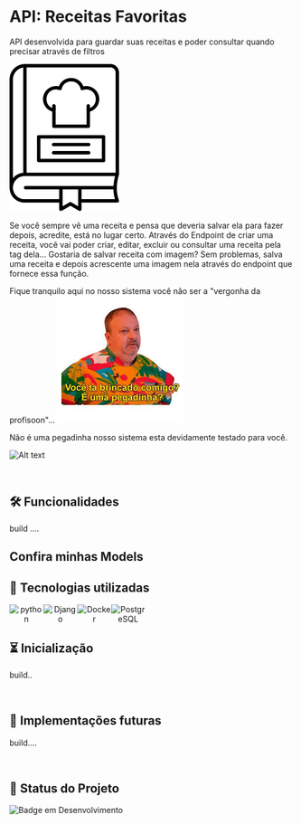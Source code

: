 
# API: Receitas Favoritas

API desenvolvida para guardar suas receitas e poder consultar quando precisar através de filtros

![Alt text](receitas.png)

Se você sempre vê uma receita e pensa que deveria salvar ela para fazer depois,
acredite, está no lugar certo. Através do Endpoint de criar uma receita, você vai poder criar, editar, excluir ou consultar uma receita pela tag dela…
Gostaria de salvar receita com imagem? Sem problemas, salva uma receita e depois acrescente uma imagem nela através do endpoint que fornece essa função.

Fique tranquilo aqui no nosso sistema você não ser a "vergonha da profisoon"...
![Alt text](jacan.jpg)


Não é uma pegadinha nosso sistema esta devidamente testado para você.

![Alt text](teste.jpg)

<br/>

## 🛠️ Funcionalidades

build ....

## Confira minhas Models


## 📡 Tecnologias utilizadas
<div align="center">

<img align="left" alt="python" height="60" width="60" src="https://icongr.am/devicon/python-original.svg?size=128&color=currentColor">
<img align="left" alt="Django" height="60" width="60" src="https://icongr.am/devicon/django-original.svg?size=128&color=currentColor">
<img align="left" alt="Docker" height="60" width="60" src="https://icongr.am/devicon/docker-original-wordmark.svg?size=128&color=currentColor">
<img align="left" alt="PostgreSQL" height="60" width="60" src="https://icongr.am/devicon/postgresql-original-wordmark.svg?size=128&color=currentColor">


</div>
<br/><br/>

## ⏳ Inicialização

build..


<br/>

## 🔮 Implementações futuras
build....


<br/>

## 🔎 Status do Projeto

![Badge em Desenvolvimento](https://img.shields.io/badge/Status-Em%20Desenvolvimento-green)

<br/>

